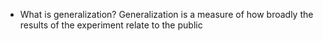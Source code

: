 - What is generalization?
	Generalization is a measure of how broadly the results of the experiment relate to the public